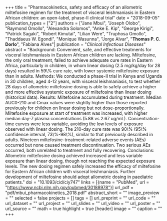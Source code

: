 +++
title = "Pharmacokinetics, safety and efficacy of an allometric miltefosine regimen for the treatment of visceral leishmaniasis in Eastern African children: an open-label, phase-II clinical trial"
date = "2018-09-05"
publication_types = ["2"]
authors = ["Jane Mbui", "Joseph Olobo", "Raymond Omollo", "Alexandra Solomos", "Anke E. Kip", "George Kirigi", "Patrick Sagaki", "Robert Kimutai", "Lilian Were", "Truphosa Omollo", "Thaddaeus W. Egondi", "Monique Wasunna", "Jorge Alvar", "**Thomas P. C. Dorlo**", "Fabiana Alves"]
publication = "_Clinical Infectious Diseases_"
abstract = "Background: Convenient, safe, and effective treatments for visceral leishmaniasis in Eastern African children are lacking. Miltefosine, the only oral treatment, failed to achieve adequate cure rates in Eastern Africa, particularly in children, in whom linear dosing (2.5 mg/kg/day for 28 days) resulted in 59\\% cure rate, with lower systemic miltefosine exposure than in adults. Methods: We conducted a phase-II trial in Kenya and Uganda in 30 children, aged 4-12 years, with visceral leishmaniasis, to test whether 28 days of allometric miltefosine dosing is able to safely achieve a higher and more effective systemic exposure of miltefosine than linear dosing (historical data). Results: Miltefosine accumulated during treatment. Median AUC0-210 and Cmax values were slightly higher than those reported previously for children on linear dosing but not dose-proportionally. Miltefosine exposure at start of treatment was increased, with higher median day-7 plasma concentrations (5.88 vs 2.67 ug/mL). Concentration-time curves were less variable, avoiding the low levels of exposure observed with linear dosing. The 210-day cure rate was 90\\% (95\\% confidence interval, 73\\%-98\\%), similar to that previously described in adults. Nineteen miltefosine-treatment-related adverse events (AEs) occurred but none caused treatment discontinuation. Two serious AEs occurred, both unrelated to treatment and fully recovering. Conclusions: Allometric miltefosine dosing achieved increased and less variable exposure than linear dosing, though not reaching the expected exposure levels. The new dosing regimen safely increased the efficacy of miltefosine for Eastern African children with visceral leishmaniasis. Further development of miltefosine should adopt allometric dosing in paediatric patients."
doi = "10.1093/cid/ciy747"
links = [{name = "PubMed", url = "https://www.ncbi.nlm.nih.gov/pubmed/30188978"}]
url_pdf = "pdf/mbui_pharmacokinetics_2018.pdf"
abstract_short = ""
image_preview = ""
selected = false
projects = []
tags = []
url_preprint = ""
url_code = ""
url_dataset = ""
url_project = ""
url_slides = ""
url_video = ""
url_poster = ""
url_source = ""
math = true
highlight = true
[header]
image = ""
caption = ""
+++
